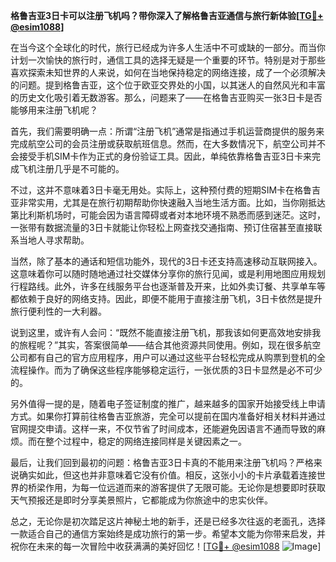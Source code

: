 **格鲁吉亚3日卡可以注册飞机吗？带你深入了解格鲁吉亚通信与旅行新体验[[TG💪+ @esim1088](https://t.me/s/esim1088)]**

在当今这个全球化的时代，旅行已经成为许多人生活中不可或缺的一部分。而当你计划一次愉快的旅行时，通信工具的选择无疑是一个重要的环节。特别是对于那些喜欢探索未知世界的人来说，如何在当地保持稳定的网络连接，成了一个必须解决的问题。提到格鲁吉亚，这个位于欧亚交界处的小国，以其迷人的自然风光和丰富的历史文化吸引着无数游客。那么，问题来了——在格鲁吉亚购买一张3日卡是否能够用来注册飞机呢？

首先，我们需要明确一点：所谓“注册飞机”通常是指通过手机运营商提供的服务来完成航空公司的会员注册或获取航班信息。然而，在大多数情况下，航空公司并不会接受手机SIM卡作为正式的身份验证工具。因此，单纯依靠格鲁吉亚3日卡来完成飞机注册几乎是不可能的。

不过，这并不意味着3日卡毫无用处。实际上，这种预付费的短期SIM卡在格鲁吉亚非常实用，尤其是在旅行初期帮助你快速融入当地生活方面。比如，当你刚抵达第比利斯机场时，可能会因为语言障碍或者对本地环境不熟悉而感到迷茫。这时，一张带有数据流量的3日卡就能让你轻松上网查找交通指南、预订住宿甚至直接联系当地人寻求帮助。

当然，除了基本的通话和短信功能外，现代的3日卡还支持高速移动互联网接入。这意味着你可以随时随地通过社交媒体分享你的旅行见闻，或是利用地图应用规划行程路线。此外，许多在线服务平台也逐渐普及开来，比如外卖订餐、共享单车等都依赖于良好的网络支持。因此，即便不能用于直接注册飞机，3日卡依然是提升旅行便利性的一大利器。

说到这里，或许有人会问：“既然不能直接注册飞机，那我该如何更高效地安排我的旅程呢？”其实，答案很简单——结合其他资源共同使用。例如，现在很多航空公司都有自己的官方应用程序，用户可以通过这些平台轻松完成从购票到登机的全流程操作。而为了确保这些程序能够稳定运行，一张优质的3日卡显然是必不可少的。

另外值得一提的是，随着电子签证制度的推广，越来越多的国家开始接受线上申请方式。如果你打算前往格鲁吉亚旅游，完全可以提前在国内准备好相关材料并通过官网提交申请。这样一来，不仅节省了时间成本，还能避免因语言不通而导致的麻烦。而在整个过程中，稳定的网络连接同样是关键因素之一。

最后，让我们回到最初的问题：格鲁吉亚3日卡真的不能用来注册飞机吗？严格来说确实如此，但这也并非意味着它没有价值。相反，这张小小的卡片承载着连接世界的桥梁作用，为每一位远道而来的游客提供了无限可能。无论你是想要即时获取天气预报还是即时分享美景照片，它都能成为你旅途中的忠实伙伴。

总之，无论你是初次踏足这片神秘土地的新手，还是已经多次往返的老面孔，选择一款适合自己的通信方案始终是成功旅行的第一步。希望本文能为你带来启发，并祝你在未来的每一次冒险中收获满满的美好回忆！[[TG💪+ @esim1088](https://t.me/s/esim1088) ![Image](https://i.postimg.cc/4NQfJmqS/Snipaste-2025-05-13-00-14-12.png)]